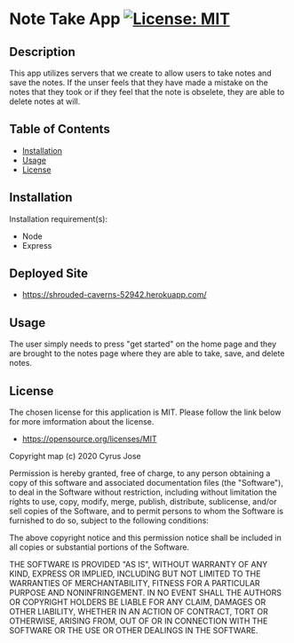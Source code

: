  # Note Take App   [![License: MIT](https://img.shields.io/badge/License-MIT-yellow.svg)](https://opensource.org/licenses/MIT)

 ## Description
 This app utilizes servers that we create to allow users to take notes and save the notes. If the unser feels that they have made a mistake on the notes that they took or if they feel that the note is obselete, they are able to delete notes at will.
 ## Table of Contents
 <!--ts-->
  * [Installation](#Installation)
  * [Usage](#Usage)
  * [License](#License)
 <!--te-->
 ## Installation
 Installation requirement(s): 
 * Node
 * Express

 ## Deployed Site
* https://shrouded-caverns-52942.herokuapp.com/

 ## Usage
 The user simply needs to press "get started" on the home page and they are brought to the notes page where they are able to take, save, and delete notes. 
 
 ## License
 The chosen license for this application is MIT. Please follow the link below for more imformation about the license.
 * https://opensource.org/licenses/MIT

 Copyright map (c) 2020 Cyrus Jose

Permission is hereby granted, free of charge, to any person obtaining a copy of this software and associated documentation files (the "Software"), to deal in the Software without restriction, including without limitation the rights to use, copy, modify, merge, publish, distribute, sublicense, and/or sell copies of the Software, and to permit persons to whom the Software is furnished to do so, subject to the following conditions:

The above copyright notice and this permission notice shall be included in all copies or substantial portions of the Software.

THE SOFTWARE IS PROVIDED "AS IS", WITHOUT WARRANTY OF ANY KIND, EXPRESS OR IMPLIED, INCLUDING BUT NOT LIMITED TO THE WARRANTIES OF MERCHANTABILITY, FITNESS FOR A PARTICULAR PURPOSE AND NONINFRINGEMENT. IN NO EVENT SHALL THE AUTHORS OR COPYRIGHT HOLDERS BE LIABLE FOR ANY CLAIM, DAMAGES OR OTHER LIABILITY, WHETHER IN AN ACTION OF CONTRACT, TORT OR OTHERWISE, ARISING FROM, OUT OF OR IN CONNECTION WITH THE SOFTWARE OR THE USE OR OTHER DEALINGS IN THE SOFTWARE.


 